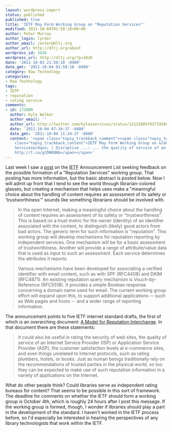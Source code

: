```yaml
---
layout: wordpress-import
status: published
published: true
title: 'IETF May Form Working Group on "Reputation Services"'
modified: 2011-10-04T01:58:18+00:00
author: Peter Murray
author_login: lyrdor
author_email: jester@dltj.org
author_url: http://dltj.org/about
wordpress_id: 3426
wordpress_url: http://dltj.org/?p=3426
date: '2011-10-03 21:58:18 -0400'
date_gmt: '2011-10-04 01:58:18 -0400'
category: Raw Technology
categories:
- Raw Technology
tags:
- IETF
- reputation
- rating service
comments:
- id: 173809
  author: Kyle Walker
  author_email: ''
  author_url: http://twitter.com/kylesservices/status/121126057637191680
  date: '2011-10-04 07:34:37 -0400'
  date_gmt: '2011-10-04 11:34:37 -0400'
  content: '<span class="topsy_trackback_comment"><span class="topsy_twitter_username"><span
    class="topsy_trackback_content">IETF May Form Working Group on &ldquo;Reputation
    Services&rdquo; | Disruptive ...: ... the quality of service of an Internet...
    http://t.co/gtDNKBNb</span></span>'
---
```

<p>Last week I saw a <a href="http://www.ietf.org/mail-archive/web/ietf-announce/current/msg09409.html" title="WG Review: Reputation Services (repute)">post</a> on the <acronym title="Internet Engineering Task Force">IETF</acronym> Announcement List seeking feedback on the possible formation of a "Reputation Services" working group.  That posting has more information, but the basic abstract is posted below.  Now I will admit up front that I tend to see the world through librarian-colored glasses, but creating a mechanism that helps uses make a "meaningful choice about the handling of content requires an assessment of its safety or 'trustworthiness'" sounds like something librarians should be involved with.<br />
<!--break--></p>
<blockquote><p>In the open Internet, making a meaningful choice about the handling of content requires an assessment of its safety or "trustworthiness". This is based on a trust metric for the owner (identity) of an identifier associated with the content, to distinguish (likely) good actors from bad actors.  The generic term for such information is "reputation".  This working group will develop mechanisms for reputation reporting by independent services.  One mechanism will be for a basic assessment of trustworthiness.  Another will provide a range of attribute/value data that is used as input to such an assessment.  Each service determines the attributes it reports.</p>
<p>Various mechanisms have been developed for associating a verified identifier with email content, such as with SPF (RFC4408) and DKIM (RFC4871).  An existing reputation query mechanism is Vouch-by-Reference (RFC5518). It provides a simple Boolean response concerning a domain name used for email.  The current working group effort will expand upon this, to support additional applications -- such as Web pages and hosts -- and a wider range of reporting information.</p></blockquote>
<p>The announcement points to five IETF internet standard drafts, the first of which is an overarching document:  <a href="https://datatracker.ietf.org/doc/draft-kucherawy-reputation-model/">A Model for Reputation Interchange</a>.  In that document there are these statements:<br />
<blockquote>It could also be useful in rating the security of web sites, the quality of service of an Internet Service Provider (ISP) or Application Service Provider (ASP), the customer satisfaction levels at e-commerce sites, and even things unrelated to Internet protocols, such as rating plumbers, hotels, or books.  Just as human beings traditionally rely on the recommendations of trusted parties in the physical world, so too they can be expected to make use of such reputation information in a variety of applications on the Internet.</p></blockquote>
<p>What do other people think?  Could libraries serve as independent rating bureaus for content?  That seems to be possible in this sort of framework.  The deadline for comments on whether the IETF should form a working group is October 4th, which is roughly 24 hours after I post this message.  If the working group is formed, though, I wonder if libraries should play a part in the development of the standard.  I haven't worked in the IETF process before, so I'd especially be interested in hearing the perspectives of any library technologists that work within the IETF.</p>
